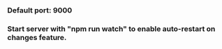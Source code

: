 ### Default port: 9000

### Start server with "npm run watch" to enable auto-restart on changes feature.